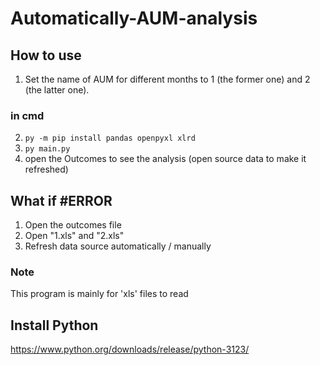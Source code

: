 # Automatically-AUM-analysis

## How to use

1. Set the name of AUM for different months to 1 (the former one) and 2 (the latter one).
### in cmd
2. `py -m pip install pandas openpyxl xlrd`
3. `py main.py`
4. open the Outcomes to see the analysis (open source data to make it refreshed)

## What if #ERROR

1. Open the outcomes file
2. Open "1.xls" and "2.xls"
3. Refresh data source automatically / manually


### Note
This program is mainly for 'xls' files to read

## Install Python

https://www.python.org/downloads/release/python-3123/
